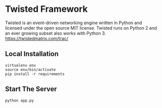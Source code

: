# Twisted Framework
Twisted is an event-driven networking engine written in Python and licensed under the open source MIT license. Twisted runs on Python 2 and an ever growing subset also works with Python 3. https://twistedmatrix.com/trac/

## Local Installation
```
virtualenv env
source env/bin/activate
pip install -r requirements
```

## Start The Server
```
python app.py
```
